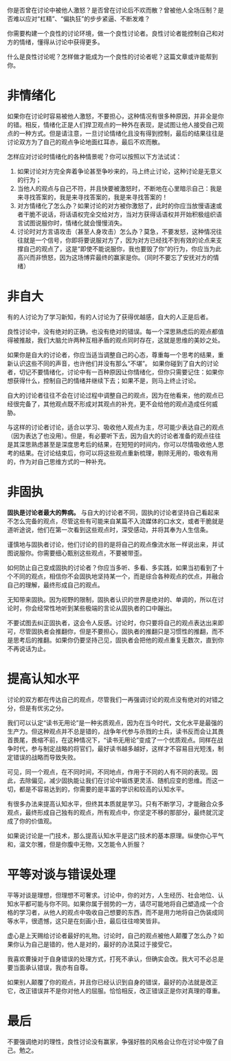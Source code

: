 

你是否曾在讨论中被他人激怒？是否曾在讨论后不欢而散？曾被他人全场压制？是否难以应对“杠精”、“偏执狂”的步步紧逼、不断发难？

你需要构建一个良性的讨论环境，做一个良性讨论者。良性讨论者能控制自己和对方的情绪，懂得从讨论中获得更多。

什么是良性讨论呢？怎样做才能成为一个良性的讨论者呢？这篇文章或许能帮到你。

# 非情绪化

如果你在讨论时容易被他人激怒，不要担心，这种情况有很多种原因，并非全是你的错。相反，情绪化正是人们捍卫观点的一种外在表现，是试图让他人接受自己观点的一种方式。但是请注意，一旦讨论情绪化且没有得到控制，最后的结果往往是讨论双方为了自己的观点争论地面红耳赤，最后不欢而散。

怎样应对讨论时情绪化的各种情景呢？你可以按照以下方法试试：

1. 如果讨论对方完全奔着争论甚至争吵来的，马上终止讨论，这种讨论是无意义的行为；
2. 当他人的观点与自己不符，并且快要被激怒时，不断地在心里暗示自己：我是来寻找答案的，我是来寻找答案的，我是来寻找答案的！
3. 对方情绪化了怎么办？如果讨论的对方被你激怒了，此时的你应当放慢语速或者干脆不说话，将话语权完全交给对方，当对方获得话语权并开始积极组织语言试图说服你时，情绪化就会慢慢消失。
4. 讨论时对方言语攻击（甚至人身攻击）怎么办？莫急，不要发怒，这种情况往往就是一个信号，你即将要说服对方了，因为对方已经找不到有效的论点来支撑自己的观点了，这是“即使不能说服你，我也要毁了你”的行为，你应当为此高兴而非愤怒，因为这场博弈最终的赢家是你。（同时不要忘了安抚对方的情绪）

# 非自大

有的人讨论为了学习新知，有的人讨论为了获得优越感，自大的人正是后者。

良性讨论中，没有绝对的正确，也没有绝对的错误。每一个深思熟虑后的观点都值得被推敲，我们大脑允许两种互相矛盾的观点同时存在，这就是思维的美妙之处。

如果你是自大的讨论者，你应当适当调整自己的心态，尊重每一个思考的结果，重新认识这些不同的声音，也许他们并没有那么“不堪”。
如果你碰到了自大的讨论者，切记不要情绪化，讨论中有一百种原因让你情绪化，但你只需要记住：如果你想获得什么，控制自己的情绪并继续下去；如果不是，则马上终止讨论。

自大的讨论者往往不会在讨论过程中调整自己的观点，因为在他看来，他的观点已经很完备了，其他观点既不形成对其观点的补充，更不会给他的观点造成任何威胁。

与这样的讨论者讨论，适合以学习、吸收他人观点为主，尽可能少表达自己的观点（因为表达了也没用）。但是，有必要听下去，因为自大的讨论者准备的观点往往是其深思熟虑甚至是深度思考后的结果，在短短的时间内，你可以尽情吸收他人思考的结果。在讨论结束后，你可以将这些观点重新梳理，剔除无用的，吸收有用的，作为对自己思维方式的一种补充。

# 非固执

**固执是讨论者最大的弊病。**
与自大的讨论者不同，固执的讨论者坚持自己看起来不怎么完备的观点，尽管这些有可能来自某篇不入流媒体的口水文，或者干脆就是道听途说，他们在第一次看到这些观点时，深受感动，并将其奉为人生信条。

谨慎地与固执者讨论，他们讨论的目的是将自己的观点像流水账一样说出来，并试图说服你。你需要细心甄别这些观点，不要被带歪。

如何防止自己变成固执的讨论者？你应当多听、多看、多实践，如果当初看到了十个不同的观点，相信你不会固执地坚持某一个，而是综合各种观点的优点，并融合自己的理解，最终形成自己的观点。

无知带来固执。因为视野的限制，固执者认识的世界是绝对的、单调的，所以在讨论时，你会经常性地听到某些极端的言论从固执者的口中蹦出。

不要试图去纠正固执者，这会令人反感。讨论时，你只要将自己的观点表达出来即可，尽管固执者会推翻你，但是不要担心，固执者的推翻只是习惯性的推翻，而不是思考后的推翻。如果你仍要坚持己见，固执者会把他的观点重复无数次，直到你不再说话为止。

# 提高认知水平

讨论的双方都在传达自己的观点，尽管我们一再强调讨论的观点没有绝对的对错之分，但是有优劣之分。

我们可以认定“读书无用论”是一种劣质观点，因为在当今时代，文化水平是最强的生产力。但这种观点并不总是错的，战争年代参与杀戮的士兵，读书反而会让其畏首畏尾，畏缩不前，在这种情况下，“读书无用论”变成了一个优质观点。同样在战争时代，参与制定战略的将官们，最好读书越多越好，这样才不容易目光短浅，制定错误的战略而导致失败。

可见，同一个观点，在不同时间，不同地点，作用于不同的人有不同的表现。因此，去除偏见，减少固执能让我们在讨论中锻炼更灵活、随机应变的思维。而这一切，都是不容易达到的，你需要的是丰富的学识和较高的认知水平。

有很多办法来提高认知水平，但终其本质就是学习。只有不断学习，才能融合众多观点，最终形成自己独有的观点，所有观点中，你坚定不移的那部分，最终就沉淀成了你的价值观。

如果说讨论是一门技术，那么提高认知水平是这门技术的基本原理。纵使你心平气和，温文尔雅，但是你腹中无物，又怎能令人折服？

# 平等对谈与错误处理

平等对谈是理想，但理想不可奢求。讨论中，你的对方，人生经历、社会地位、认知水平都可能与你不同。如果你属于弱势的一方，请尽可能地将自己塑造成一个合格的学习者，从他人的观点中吸收自己想要的东西，而不是用力地将自己伪装成同等水平，很遗憾，这只是在刻画小丑，最后往往啼笑皆非。

虚心是上天赐给讨论者最好的礼物。讨论时，自己的观点被他人颠覆了怎么办？如果你认为自己是错的，他人是对的，最好的办法莫过于接受它。

我喜欢曹操对于自身错误的处理方式，打死不承认，但确实会改。我大可不必总是要当面承认错误，我亦有自尊。

如果别人颠覆了你的观点，并且你已经认识到自身的错误，最好的办法就是改正它，改正错误并不是你对他人的屈服。恰恰相反，改正错误正是你对真理的尊重。

# 最后

不要强调绝对的理性，良性讨论没有赢家，争强好胜的风格会让你在讨论中毁了自己。勉之。

